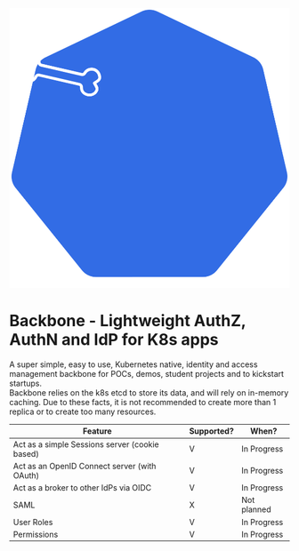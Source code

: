 ![Backbone logo](./assets/Backbone-logo.svg)

# Backbone - Lightweight AuthZ, AuthN and IdP for K8s apps

A super simple, easy to use, Kubernetes native, identity and access management backbone for POCs, demos, student
projects and to kickstart startups.    
Backbone relies on the k8s etcd to store its data, and will rely on in-memory caching.
Due to these facts, it is not recommended to create more than 1 replica or to create too many resources.

| Feature                                        | Supported? | When?       |
|------------------------------------------------|------------|-------------|
| Act as a simple Sessions server (cookie based) | V          | In Progress |
| Act as an OpenID Connect server (with OAuth)   | V          | In Progress |
| Act as a broker to other IdPs via OIDC         | V          | In Progress |
| SAML                                           | X          | Not planned |
| User Roles                                     | V          | In Progress | 
| Permissions                                    | V          | In Progress |
